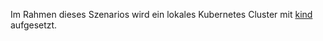 Im Rahmen dieses Szenarios wird ein lokales Kubernetes Cluster mit [kind](https://kind.sigs.k8s.io/) aufgesetzt.